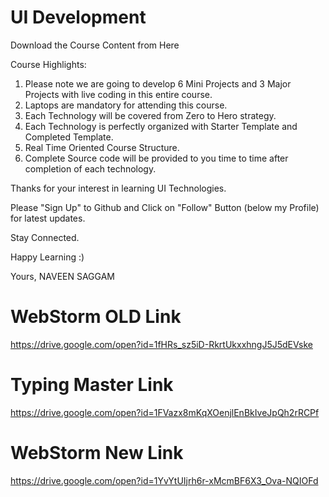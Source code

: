 # UI Development

Download the Course Content from Here

Course Highlights:

1) Please note we are going to develop 6 Mini Projects and 3 Major Projects with live coding in this entire course.
2) Laptops are mandatory for attending this course.
3) Each Technology will be covered from Zero to Hero strategy.
4) Each Technology is perfectly organized with Starter Template and Completed Template.
5) Real Time Oriented Course Structure.
6) Complete Source code will be provided to you time to time after completion of each technology.

Thanks for your interest in learning UI Technologies.

Please "Sign Up" to Github and Click on "Follow" Button (below my Profile) for latest updates.

Stay Connected.

Happy Learning :)

Yours,
NAVEEN SAGGAM

# WebStorm OLD Link

https://drive.google.com/open?id=1fHRs_sz5iD-RkrtUkxxhngJ5J5dEVske

# Typing Master Link

https://drive.google.com/open?id=1FVazx8mKqXOenjlEnBkIveJpQh2rRCPf

# WebStorm New Link

https://drive.google.com/open?id=1YvYtUIjrh6r-xMcmBF6X3_Ova-NQIOFd


